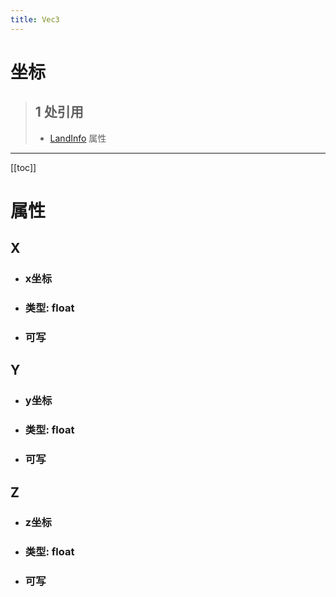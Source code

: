 ```yaml
---
title: Vec3
---
```


# 坐标

> ## 1 处引用
> - [LandInfo](../types/LandInfo.md#TeleportPos) 属性
---

[[toc]]

# 属性
## X
- ### x坐标
- ### 类型: float
- ### 可写
## Y
- ### y坐标
- ### 类型: float
- ### 可写
## Z
- ### z坐标
- ### 类型: float
- ### 可写